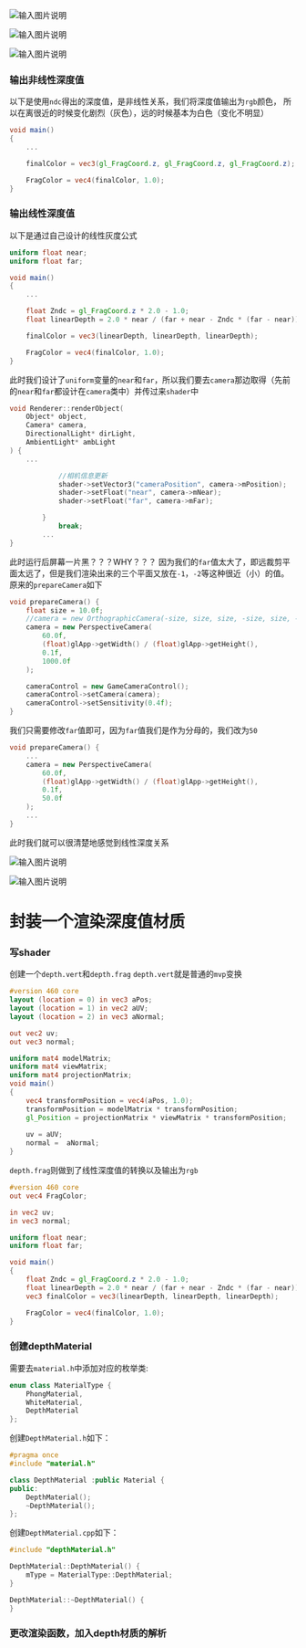 ![输入图片说明](/imgs/2025-02-07/Mn4Ca6sAaf5jYKT8.png)

![输入图片说明](/imgs/2025-02-07/CzpWimBLyWbsil3O.png)

![输入图片说明](/imgs/2025-02-07/lO8gXgdIms2vuBN7.png)

### 输出非线性深度值
以下是使用`ndc`得出的深度值，是非线性关系，我们将深度值输出为`rgb`颜色，
所以在离很近的时候变化剧烈（灰色），远的时候基本为白色（变化不明显）
```glsl
void main()
{
	...

	finalColor = vec3(gl_FragCoord.z, gl_FragCoord.z, gl_FragCoord.z);

	FragColor = vec4(finalColor, 1.0);
}
```
### 输出线性深度值
以下是通过自己设计的线性灰度公式
```glsl
uniform float near;
uniform float far;

void main()
{
	...

	float Zndc = gl_FragCoord.z * 2.0 - 1.0;
	float linearDepth = 2.0 * near / (far + near - Zndc * (far - near));

	finalColor = vec3(linearDepth, linearDepth, linearDepth);

	FragColor = vec4(finalColor, 1.0);
}
```
此时我们设计了`uniform`变量的`near`和`far`，所以我们要去`camera`那边取得（先前的`near`和`far`都设计在`camera`类中）并传过来`shader`中
```cpp
void Renderer::renderObject(
	Object* object,
	Camera* camera,
	DirectionalLight* dirLight,
	AmbientLight* ambLight
) {
	...

			//相机信息更新
			shader->setVector3("cameraPosition", camera->mPosition);
			shader->setFloat("near", camera->mNear);
			shader->setFloat("far", camera->mFar);

		}
			break;
		...
}
```
此时运行后屏幕一片黑？？？WHY？？？
因为我们的`far`值太大了，即远裁剪平面太远了，但是我们渲染出来的三个平面又放在`-1`，`-2`等这种很近（小）的值。
原来的`prepareCamera`如下
```cpp
void prepareCamera() {
	float size = 10.0f;
	//camera = new OrthographicCamera(-size, size, size, -size, size, -size);
	camera = new PerspectiveCamera(
		60.0f, 
		(float)glApp->getWidth() / (float)glApp->getHeight(),
		0.1f,
		1000.0f
	);

	cameraControl = new GameCameraControl();
	cameraControl->setCamera(camera);
	cameraControl->setSensitivity(0.4f);
}
```
我们只需要修改`far`值即可，因为`far`值我们是作为分母的，我们改为`50`
```cpp
void prepareCamera() {
	...
	camera = new PerspectiveCamera(
		60.0f, 
		(float)glApp->getWidth() / (float)glApp->getHeight(),
		0.1f,
		50.0f
	);
	...
}
```
此时我们就可以很清楚地感觉到线性深度关系

![输入图片说明](/imgs/2025-02-07/Pkm6r5Rpy1wUqfya.png)

![输入图片说明](/imgs/2025-02-07/zEPVM3b700sk5w2f.png)

# 封装一个渲染深度值材质
### 写shader
创建一个`depth.vert`和`depth.frag`
`depth.vert`就是普通的`mvp`变换
```glsl
#version 460 core
layout (location = 0) in vec3 aPos;
layout (location = 1) in vec2 aUV;
layout (location = 2) in vec3 aNormal;

out vec2 uv;
out vec3 normal;

uniform mat4 modelMatrix;
uniform mat4 viewMatrix;
uniform mat4 projectionMatrix;
void main()
{
	vec4 transformPosition = vec4(aPos, 1.0);
	transformPosition = modelMatrix * transformPosition;
	gl_Position = projectionMatrix * viewMatrix * transformPosition;
	
	uv = aUV;
	normal =  aNormal;
}
```
`depth.frag`则做到了线性深度值的转换以及输出为`rgb`
```glsl
#version 460 core
out vec4 FragColor;

in vec2 uv;
in vec3 normal;

uniform float near;
uniform float far;

void main()
{
	float Zndc = gl_FragCoord.z * 2.0 - 1.0;
	float linearDepth = 2.0 * near / (far + near - Zndc * (far - near));
	vec3 finalColor = vec3(linearDepth, linearDepth, linearDepth);

	FragColor = vec4(finalColor, 1.0);
}
```
### 创建depthMaterial
需要去`material.h`中添加对应的枚举类:
```cpp
enum class MaterialType {
	PhongMaterial,
	WhiteMaterial,
	DepthMaterial
};
```
创建`DepthMaterial.h`如下：
```cpp
#pragma once
#include "material.h"

class DepthMaterial :public Material {
public:
	DepthMaterial();
	~DepthMaterial();
};
```
创建`DepthMaterial.cpp`如下：
```cpp
#include "depthMaterial.h"

DepthMaterial::DepthMaterial() {
	mType = MaterialType::DepthMaterial;
}

DepthMaterial::~DepthMaterial() {
}
```
### 更改渲染函数，加入depth材质的解析
<!--stackedit_data:
eyJoaXN0b3J5IjpbMzE3MDYzMDYzLDg5NzUyODc2LDQ4MjU0ND
k5NywtMjAxNTQ4NjA1MSwtNzU4NTY2MDg4LDE5NTY1NzkyNDgs
LTEwNDc4NTkyNzAsMTcxMjgxNjcxMSwxNTQ4NDAyMTc2XX0=
-->